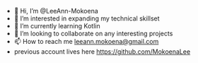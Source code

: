 - 👋 Hi, I’m @LeeAnn-Mokoena
- 👀 I’m interested in expanding my technical skillset
- 🌱 I’m currently learning Kotlin
- 💞️ I’m looking to collaborate on any interesting projects
- 📫 How to reach me leeann.mokoena@gmail.com
- previous account lives here https://github.com/MokoenaLee 

<!---
LeeAnn-Mokoena/LeeAnn-Mokoena is a ✨ special ✨ repository because its `README.md` (this file) appears on your GitHub profile.
You can click the Preview link to take a look at your changes.
--->
